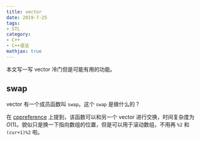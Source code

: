 ```yaml
---
title: vector
date: 2019-7-25
tags:
- STL
category:
- C++
- C++语法
mathjax: true
---
```


本文写一写 vector 冷门但是可能有用的功能。

## swap

vector 有一个成员函数叫 `swap`。这个 `swap` 是做什么的？

在 [cppreference](https://zh.cppreference.com/w/cpp/container/vector/swap) 上提到，该函数可以和另一个 vector 进行交换，时间复杂度为 $O(1)$。貌似只是换一下指向数组的位置，但是可以用于滚动数组，不用再 `%2` 和 `(cur+1)%2` 啦。
